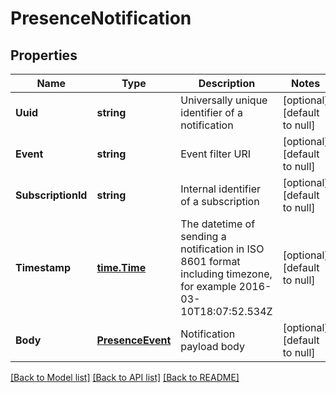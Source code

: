 # PresenceNotification

## Properties
Name | Type | Description | Notes
------------ | ------------- | ------------- | -------------
**Uuid** | **string** | Universally unique identifier of a notification | [optional] [default to null]
**Event** | **string** | Event filter URI | [optional] [default to null]
**SubscriptionId** | **string** | Internal identifier of a subscription | [optional] [default to null]
**Timestamp** | [**time.Time**](time.Time.md) | The datetime of sending a notification in ISO 8601 format including timezone, for example 2016-03-10T18:07:52.534Z | [optional] [default to null]
**Body** | [**PresenceEvent**](PresenceEvent.md) | Notification payload body | [optional] [default to null]

[[Back to Model list]](../README.md#documentation-for-models) [[Back to API list]](../README.md#documentation-for-api-endpoints) [[Back to README]](../README.md)


